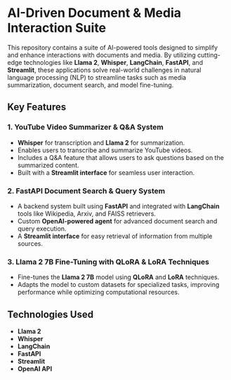 # **AI-Driven Document & Media Interaction Suite**

This repository contains a suite of AI-powered tools designed to simplify and enhance interactions with documents and media. By utilizing cutting-edge technologies like **Llama 2**, **Whisper**, **LangChain**, **FastAPI**, and **Streamlit**, these applications solve real-world challenges in natural language processing (NLP) to streamline tasks such as media summarization, document search, and model fine-tuning.

## **Key Features**

### **1. YouTube Video Summarizer & Q&A System**
- **Whisper** for transcription and **Llama 2** for summarization.
- Enables users to transcribe and summarize YouTube videos.
- Includes a Q&A feature that allows users to ask questions based on the summarized content.
- Built with a **Streamlit interface** for seamless user interaction.

### **2. FastAPI Document Search & Query System**
- A backend system built using **FastAPI** and integrated with **LangChain** tools like Wikipedia, Arxiv, and FAISS retrievers.
- Custom **OpenAI-powered agent** for advanced document search and query execution.
- A **Streamlit interface** for easy retrieval of information from multiple sources.

### **3. Llama 2 7B Fine-Tuning with QLoRA & LoRA Techniques**
- Fine-tunes the **Llama 2 7B** model using **QLoRA** and **LoRA** techniques.
- Adapts the model to custom datasets for specialized tasks, improving performance while optimizing computational resources.


## **Technologies Used**
- **Llama 2**
- **Whisper**
- **LangChain**
- **FastAPI**
- **Streamlit**
- **OpenAI API**

